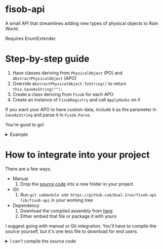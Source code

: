 # fisob-api
A small API that streamlines adding new types of physical objects to Rain World.

Requires EnumExtender.

# Step-by-step guide
1. Have classes deriving from `PhysicalObject` (PO) and `AbstractPhysicalObject` (APO)
2. Override `AbstractPhysicalObject.ToString()` to return `this.SaveAsString("");`
3. Create a class deriving from `Fisob` for each APO
4. Create an instance of `FisobRegistry` and call `ApplyHooks` on it

If you want your APO to have custom data, include it as the parameter in `SaveAsString` and parse it in `Fisob.Parse`.

You're good to go!

<details>
    <summary>Example</summary>
    
```cs
class CustomFisob : Fisob {
    public static readonly CustomFisob Instance = new CustomFisob();
    
    private CustomFisob : base("custom_fisob") { }

    public override AbstractPhysicalObject? Parse(World world, EntitySaveData saveData) {
        return new CustomAPO(world, saveData.Pos, saveData.ID);
    }
}

class CustomAPO : AbstractPhysicalObject {
    public CustomAPO(World world, WorldCoordinate pos, EntityID ID) : base(world, CustomFisob.Instance.Type, null, pos, ID) { }
    
    public override string ToString() => this.SaveAsString("");
    
    public override void Realize() {
        base.Realize();
        realizedObject ??= new CustomPO(...);
    }
}

class CustomPO : PhysicalObject {
    // etc...
    // To spawn a CustomPO in the world, use `new CustomAPO(world, pos, world.game.GetNewID()).Spawn()`.
}

class MyMod {
    void OnEnable() {
        new FisobRegistry(new[] { CustomFisob.Instance }).ApplyHooks();
    }
}
```
</details>

# How to integrate into your project
There are a few ways.
- Manual
    1. Drop the [source code](https://github.com/Dual-Iron/fisob-api/archive/refs/heads/master.zip) into a new folder in your project
- Git
    1. Run `git submodule add https://github.com/Dual-Iron/fisob-api lib/fisob-api` in your working tree
- Dependency
    1. Download the compiled assembly from [here](https://github.com/Dual-Iron/fisob-api/releases/latest)
    2. Either embed that file or package it with yours

I suggest going with manual or Git integration. You'll have to compile the source yourself, but it's one less file to download for end users.

<details>
    <summary>I can't compile the source code</summary>
    
It's probably because your C# version is outdated. 
    
To fix that, double-click your project in Visual Studio and [set the `LangVersion` property to `latest`](https://docs.microsoft.com/en-us/dotnet/csharp/language-reference/configure-language-version#edit-the-project-file).

<details>
    <summary>I don't see LangVersion / I can't double-click my project in Visual Studio</summary>

Then your project configuration is _also_ outdated. To fix that:
1. Close Visual Studio
2. Replace your .csproj file's contents with [this](https://gist.githubusercontent.com/Dual-Iron/f4cdf5bd8f9f5d5222d76e7c6e5e37d4/raw/267dfe7f9b0d01ac233c4e3f1717044ce803b632/SampleProject.csproj) using a simple text editor
3. Open the .csproj file with Visual Studio again

Make sure to change the `References` property in the new .csproj to the path containing all your reference assemblies.
</details>
</details>
